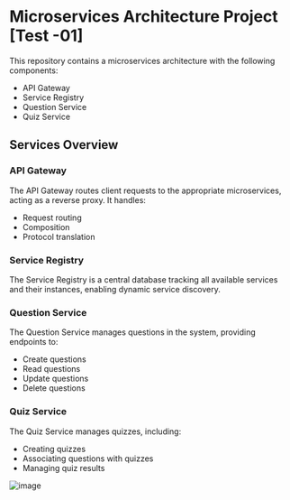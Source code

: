 # Microservices Architecture Project [Test -01]

This repository contains a microservices architecture with the following components:

* API Gateway
* Service Registry
* Question Service
* Quiz Service

## Services Overview

### API Gateway

The API Gateway routes client requests to the appropriate microservices, acting as a reverse proxy. It handles:

- Request routing
- Composition
- Protocol translation

### Service Registry

The Service Registry is a central database tracking all available services and their instances, enabling dynamic service discovery.

### Question Service

The Question Service manages questions in the system, providing endpoints to:

- Create questions
- Read questions
- Update questions
- Delete questions

### Quiz Service

The Quiz Service manages quizzes, including:

- Creating quizzes
- Associating questions with quizzes
- Managing quiz results

![image](https://github.com/user-attachments/assets/3dab58e5-7974-4dd7-b52c-234e919f7cb4)
